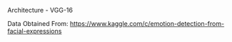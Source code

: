 Architecture - VGG-16

Data Obtained From: https://www.kaggle.com/c/emotion-detection-from-facial-expressions
